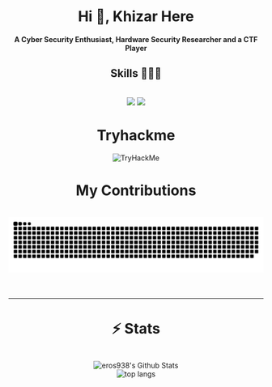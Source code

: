<h1 align="center">Hi 👋, Khizar Here</h1>
<h4 align="center">A Cyber Security Enthusiast, Hardware Security Researcher and a CTF Player</h4>



<h2 align="center">Skills 👨🏻‍🔬</h2>
<br/>
<div align="center">
    <img src="https://skillicons.dev/icons?i=c,cpp,bash,python,html,css,javascript" />
    <img src="https://skillicons.dev/icons?i=linux" /><br> <!-- react,firebase,figma,mongodb,flask,mysqltypescript,express,mongodb,r, -->
</div>

<div align="center">
  <h1>Tryhackme</h1>
 <img src="https://tryhackme-badges.s3.amazonaws.com/eros13.png" alt="TryHackMe">
</div>


<div align="center">
  <h1>My Contributions</h1>
  <br>
  <img alt="snake eating my contributions" src="https://raw.githubusercontent.com/salesp07/salesp07/output/github-contribution-grid-snake.svg" />
  <br/><br/><br/>
</div>

---

<div align="center">
  <h1>⚡ Stats</h1>
  <br>
  <img src="https://github-readme-stats.vercel.app/api?username=eros938&include_all_commits=true&count_private=true&show_icons=true&line_height=20&title_color=7A7ADB&icon_color=2234AE&text_color=D3D3D3&bg_color=0,000000,130F40" alt="eros938's Github Stats">
  <br/>
  <img width="325" src="https://github-readme-stats-salesp07.vercel.app/api/top-langs/?username=eros938&hide=HTML&langs_count=10&layout=compact&theme=react&border_radius=10&size_weight=0.5&title_color=7A7ADB&icon_color=2234AE&text_color=D3D3D3&bg_color=0,000000,130F40&count_weight=0.5&exclude_repo=github-readme-stats" alt="top langs" />
</div>
